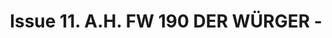 ---
layout: product
title: "Issue 11. A.H. FW 190 DER WÜRGER -  "
price: "1300" 
desc: "Časopis"
img_path: "/assets/img/AK2921.webp"
brand: "AK"
available: false
special_offer: false
new: false
soon: false
cat: "090000"
subcat: "090200"
subsubcat: "090202"
sifra: "AK2921"
popular: false
---